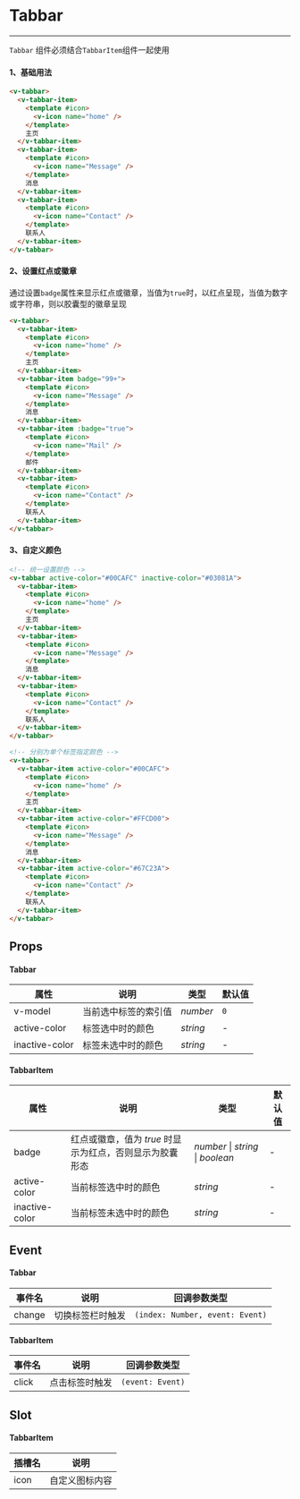 # Tabbar

---

`Tabbar` 组件必须结合`TabbarItem`组件一起使用

#### 1、基础用法

```html
<v-tabbar>
  <v-tabbar-item>
    <template #icon>
      <v-icon name="home" />
    </template>
    主页
  </v-tabbar-item>
  <v-tabbar-item>
    <template #icon>
      <v-icon name="Message" />
    </template>
    消息
  </v-tabbar-item>
  <v-tabbar-item>
    <template #icon>
      <v-icon name="Contact" />
    </template>
    联系人
  </v-tabbar-item>
</v-tabbar>
```

#### 2、设置红点或徽章

通过设置`badge`属性来显示红点或徽章，当值为`true`时，以红点呈现，当值为数字或字符串，则以胶囊型的徽章呈现

```html
<v-tabbar>
  <v-tabbar-item>
    <template #icon>
      <v-icon name="home" />
    </template>
    主页
  </v-tabbar-item>
  <v-tabbar-item badge="99+">
    <template #icon>
      <v-icon name="Message" />
    </template>
    消息
  </v-tabbar-item>
  <v-tabbar-item :badge="true">
    <template #icon>
      <v-icon name="Mail" />
    </template>
    邮件
  </v-tabbar-item>
  <v-tabbar-item>
    <template #icon>
      <v-icon name="Contact" />
    </template>
    联系人
  </v-tabbar-item>
</v-tabbar>
```

#### 3、自定义颜色

```html
<!-- 统一设置颜色 -->
<v-tabbar active-color="#00CAFC" inactive-color="#03081A">
  <v-tabbar-item>
    <template #icon>
      <v-icon name="home" />
    </template>
    主页
  </v-tabbar-item>
  <v-tabbar-item>
    <template #icon>
      <v-icon name="Message" />
    </template>
    消息
  </v-tabbar-item>
  <v-tabbar-item>
    <template #icon>
      <v-icon name="Contact" />
    </template>
    联系人
  </v-tabbar-item>
</v-tabbar>

<!-- 分别为单个标签指定颜色 -->
<v-tabbar>
  <v-tabbar-item active-color="#00CAFC">
    <template #icon>
      <v-icon name="home" />
    </template>
    主页
  </v-tabbar-item>
  <v-tabbar-item active-color="#FFCD00">
    <template #icon>
      <v-icon name="Message" />
    </template>
    消息
  </v-tabbar-item>
  <v-tabbar-item active-color="#67C23A">
    <template #icon>
      <v-icon name="Contact" />
    </template>
    联系人
  </v-tabbar-item>
</v-tabbar>
```

## Props

#### Tabbar

| 属性           | 说明                 | 类型     | 默认值 |
| -------------- | -------------------- | -------- | ------ |
| v-model        | 当前选中标签的索引值 | _number_ | `0`    |
| active-color   | 标签选中时的颜色     | _string_ | -      |
| inactive-color | 标签未选中时的颜色   | _string_ | -      |

#### TabbarItem

| 属性           | 说明                                                     | 类型                                      | 默认值 |
| -------------- | -------------------------------------------------------- | ----------------------------------------- | ------ |
| badge          | 红点或徽章，值为 _true_ 时显示为红点，否则显示为胶囊形态 | _number_ &#124; _string_ &#124; _boolean_ | -      |
| active-color   | 当前标签选中时的颜色                                     | _string_                                  | -      |
| inactive-color | 当前标签未选中时的颜色                                   | _string_                                  | -      |

## Event

#### Tabbar

| 事件名 | 说明             | 回调参数类型                    |
| ------ | ---------------- | ------------------------------- |
| change | 切换标签栏时触发 | `(index: Number, event: Event)` |

#### TabbarItem

| 事件名 | 说明           | 回调参数类型     |
| ------ | -------------- | ---------------- |
| click  | 点击标签时触发 | `(event: Event)` |

## Slot

#### TabbarItem

| 插槽名 | 说明           |
| ------ | -------------- |
| icon   | 自定义图标内容 |
